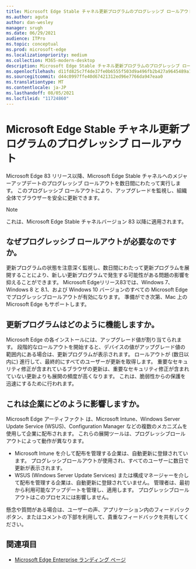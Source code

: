 ```yaml
---
title: Microsoft Edge Stable チャネル更新プログラムのプログレッシブ ロールアウト
ms.author: aguta
author: dan-wesley
manager: srugh
ms.date: 06/29/2021
audience: ITPro
ms.topic: conceptual
ms.prod: microsoft-edge
ms.localizationpriority: medium
ms.collection: M365-modern-desktop
description: Microsoft Edge Stable チャネル更新プログラムのプログレッシブ ロールアウト
ms.openlocfilehash: d11fd825c7f4de37fe0b6555f503d9a496fb2b427a9645489a165c91490ff5d7
ms.sourcegitcommit: d44c0997ffe40d67421312ed96e7766da947eaa0
ms.translationtype: MT
ms.contentlocale: ja-JP
ms.lasthandoff: 08/05/2021
ms.locfileid: "11724860"
---
```

# <a name="progressive-rollouts-for-microsoft-edge-stable-channel-updates"></a>Microsoft Edge Stable チャネル更新プログラムのプログレッシブ ロールアウト

Microsoft Edge 83 リリース以降、Microsoft Edge Stable チャネルへのメジャーアップデートのプログレッシブ ロールアウトを数日間にわたって実行します。 このプログレッシブ ロールアウトにより、アップグレードを監視し、組織全体でブラウザーを安全に更新できます。

> [!NOTE]
> これは、Microsoft Edge Stable チャネルバージョン 83 以降に適用されます。

## <a name="why-do-we-need-progressive-rollout"></a>なぜプログレッシブ ロールアウトが必要なのですか。

更新プログラムの状態を注意深く監視し、数日間にわたって更新プログラムを展開することにより、新しい更新プログラムで発生する可能性がある問題の影響を抑えることができます。 Microsoft Edgeリリース83では、Windows 7、Windows 8 と 8.1、および Windows 10 バージョンのすべての Microsoft Edge でプログレッシブロールアウトが有効になります。 準備ができ次第、Mac 上の Microsoft Edge もサポートします。

## <a name="how-will-the-updates-work"></a>更新プログラムはどのように機能しますか。

Microsoft Edge の各インストールには、アップグレード値が割り当てられます。 段階的なロールアウトを開始すると、デバイスの値がアップグレード値の範囲内にある場合は、更新プログラムが表示されます。 ロールアウトが (数日以内に) 進行して、最終的にすべてのユーザーが更新を取得します。 重要なセキュリティ修正が含まれているブラウザの更新は、重要なセキュリティ修正が含まれていない更新よりも展開の頻度が高くなります。 これは、脆弱性からの保護を迅速にするために行われます。

## <a name="how-does-this-affect-enterprises"></a>これは企業にどのように影響しますか。

Microsoft Edge アーティファクト は、Microsoft Intune、Windows Server Update Service (WSUS)、Configuration Manager などの複数のメカニズムを使用して企業に配布されます。 これらの展開ツールは、プログレッシブロールアウトによって動作が異なります。

- Microsoft Intune を介して配布を管理する企業は、自動更新に登録されています。 プログレッシブロールアウトが使用され、すべてのユーザーに数日で更新が表示されます。
- WSUS (Windows Server Update Services) または構成マネージャーを介して配布を管理する企業は、自動更新に登録されていません。 管理者は、最初から利用可能なアップデートを管理し、適用します。 プログレッシブロールアウトはこのプロセスには影響しません。

懸念や質問がある場合は、ユーザーの声、アプリケーション内のフィードバックボタン、またはコメントの下部を利用して、貴重なフィードバックを共有してください。

## <a name="see-also"></a>関連項目

- [Microsoft Edge Enterprise ランディング ページ](https://aka.ms/EdgeEnterprise)
